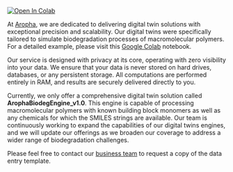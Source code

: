 <!-- badges: start -->
[![Open In Colab](https://colab.research.google.com/assets/colab-badge.svg)](https://colab.research.google.com/drive/1Ypmo0l414TZhx4JTFwuT1bduYs0iRqgw?usp=drive_link)
<!-- badges: end -->

At [Aropha](https://www.aropha.com/), we are dedicated to delivering digital twin solutions with exceptional precision and scalability. Our digital twins were specifically tailored to simulate biodegradation processes of macromolecular polymers. For a detailed example, please visit this [Google Colab](https://colab.research.google.com/drive/1Ypmo0l414TZhx4JTFwuT1bduYs0iRqgw?usp=drive_link) notebook.

Our service is designed with privacy at its core, operating with zero visibility into your data. We ensure that your data is never stored on hard drives, databases, or any persistent storage. All computations are performed entirely in RAM, and results are securely delivered directly to you.

Currently, we only offer a comprehensive digital twin solution called **ArophaBiodegEngine_v1.0**. This engine is capable of processing macromolecular polymers with known building block monomers as well as any chemicals for which the SMILES strings are available. Our team is continuously working to expand the capabilities of our digital twins engines, and we will update our offerings as we broaden our coverage to address a wider range of biodegradation challenges.

Please feel free to contact our [business team](https://www.aropha.com/contact.html) to request a copy of the data entry template.